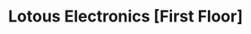 ---
title: "Lotous Electronics [First Floor]"
url: /raipur/lotous-electronics-first-floor/
shop: electronics
---